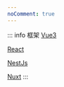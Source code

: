 ```yaml
---
noComment: true
---
```


::: info 框架
[Vue3](/vue3/get-component-instance-in-setup)

[React](/react/create)

[NestJs](/nest/nest-basic)

[Nuxt](/nuxt/nuxt-config)
:::
